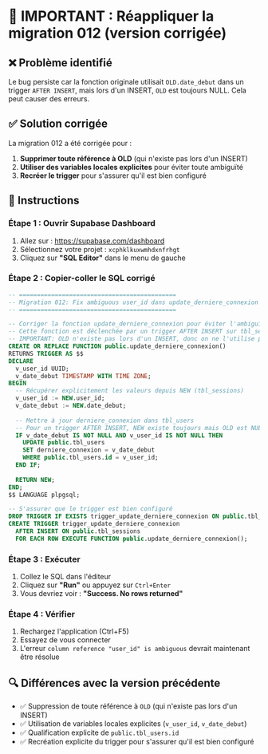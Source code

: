 # 🔴 IMPORTANT : Réappliquer la migration 012 (version corrigée)

## ❌ Problème identifié

Le bug persiste car la fonction originale utilisait `OLD.date_debut` dans un trigger `AFTER INSERT`, mais lors d'un INSERT, `OLD` est toujours NULL. Cela peut causer des erreurs.

## ✅ Solution corrigée

La migration 012 a été corrigée pour :
1. **Supprimer toute référence à OLD** (qui n'existe pas lors d'un INSERT)
2. **Utiliser des variables locales explicites** pour éviter toute ambiguïté
3. **Recréer le trigger** pour s'assurer qu'il est bien configuré

## 📝 Instructions

### Étape 1 : Ouvrir Supabase Dashboard

1. Allez sur : https://supabase.com/dashboard
2. Sélectionnez votre projet : `xcphklkuxwmhdxnfrhgt`
3. Cliquez sur **"SQL Editor"** dans le menu de gauche

### Étape 2 : Copier-coller le SQL corrigé

```sql
-- ============================================
-- Migration 012: Fix ambiguous user_id dans update_derniere_connexion
-- ============================================

-- Corriger la fonction update_derniere_connexion pour éviter l'ambiguïté
-- Cette fonction est déclenchée par un trigger AFTER INSERT sur tbl_sessions
-- IMPORTANT: OLD n'existe pas lors d'un INSERT, donc on ne l'utilise pas
CREATE OR REPLACE FUNCTION public.update_derniere_connexion()
RETURNS TRIGGER AS $$
DECLARE
  v_user_id UUID;
  v_date_debut TIMESTAMP WITH TIME ZONE;
BEGIN
  -- Récupérer explicitement les valeurs depuis NEW (tbl_sessions)
  v_user_id := NEW.user_id;
  v_date_debut := NEW.date_debut;
  
  -- Mettre à jour derniere_connexion dans tbl_users
  -- Pour un trigger AFTER INSERT, NEW existe toujours mais OLD est NULL
  IF v_date_debut IS NOT NULL AND v_user_id IS NOT NULL THEN
    UPDATE public.tbl_users
    SET derniere_connexion = v_date_debut
    WHERE public.tbl_users.id = v_user_id;
  END IF;
  
  RETURN NEW;
END;
$$ LANGUAGE plpgsql;

-- S'assurer que le trigger est bien configuré
DROP TRIGGER IF EXISTS trigger_update_derniere_connexion ON public.tbl_sessions;
CREATE TRIGGER trigger_update_derniere_connexion
  AFTER INSERT ON public.tbl_sessions
  FOR EACH ROW EXECUTE FUNCTION public.update_derniere_connexion();
```

### Étape 3 : Exécuter

1. Collez le SQL dans l'éditeur
2. Cliquez sur **"Run"** ou appuyez sur `Ctrl+Enter`
3. Vous devriez voir : **"Success. No rows returned"**

### Étape 4 : Vérifier

1. Rechargez l'application (Ctrl+F5)
2. Essayez de vous connecter
3. L'erreur `column reference "user_id" is ambiguous` devrait maintenant être résolue

## 🔍 Différences avec la version précédente

- ✅ Suppression de toute référence à `OLD` (qui n'existe pas lors d'un INSERT)
- ✅ Utilisation de variables locales explicites (`v_user_id`, `v_date_debut`)
- ✅ Qualification explicite de `public.tbl_users.id`
- ✅ Recréation explicite du trigger pour s'assurer qu'il est bien configuré


